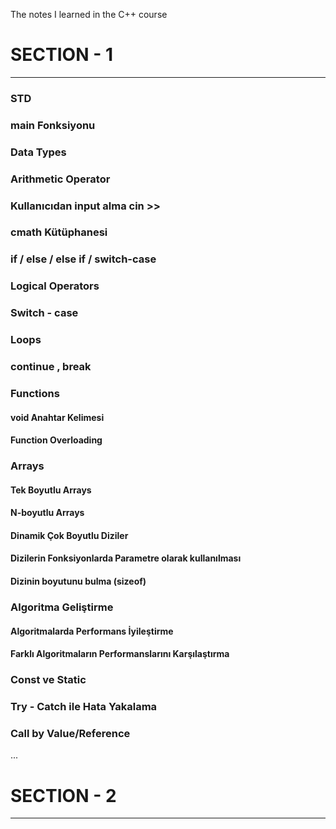 The notes I learned in the C++ course

# SECTION - 1
---

### STD
### main Fonksiyonu
### Data Types
### Arithmetic Operator
### Kullanıcıdan input alma cin >>
### cmath Kütüphanesi
### if / else / else if / switch-case
### Logical Operators
### Switch - case
### Loops
### continue , break
### Functions
#### void Anahtar Kelimesi
#### Function Overloading
### Arrays
#### Tek Boyutlu Arrays
#### N-boyutlu Arrays
#### Dinamik Çok Boyutlu Diziler
#### Dizilerin Fonksiyonlarda Parametre olarak kullanılması
#### Dizinin boyutunu bulma (sizeof)
### Algoritma Geliştirme
#### Algoritmalarda Performans İyileştirme
#### Farklı Algoritmaların Performanslarını Karşılaştırma
### Const ve Static
### Try - Catch ile Hata Yakalama
### Call by Value/Reference
...

# SECTION - 2 
---
